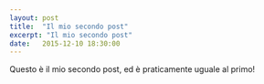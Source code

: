 ```yaml
---
layout: post
title:  "Il mio secondo post"
excerpt: "Il mio secondo post"
date:   2015-12-10 18:30:00
---
```


Questo è il mio secondo post, ed è praticamente uguale al primo!

